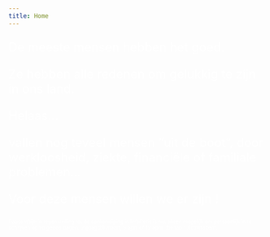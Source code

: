 ```yaml
---
title: Home
---
```

<FONT SIZE="+2" COLOR="#FFFFFF" FACE="">

De meeste mensen hebben het goed. <br>

Ze hebben alle redenen om gelukkig te zijn in ons land.<br>

Helaas…<br>

vallen nog teveel mensen “uit de boot”, door werkloosheid, ziekte, financiële of familiale problemen…<br>

Voor deze mensen willen we er zijn !

</FONT>

<FONT SIZE="-2" COLOR="#FFFFFF" FACE="">

Paasontbijt: in tegenstelling tot de aankondiging in InfoRetie is het alleen mogelijk om persoonlijk in te schrijven op volgende dagen: vrijdag 29 maart, 5 april of 12 april. Zie tab " Activiteiten". 

</FONT>
